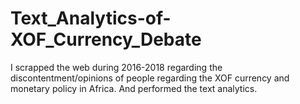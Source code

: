 # Text_Analytics-of-XOF_Currency_Debate
I scrapped the web during 2016-2018 regarding the discontentment/opinions of people regarding the XOF currency and monetary policy in Africa. And performed the text analytics. 
